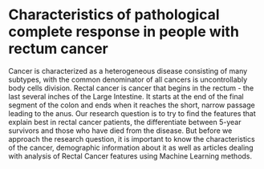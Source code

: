 # Characteristics of pathological complete response in people with rectum cancer

Cancer is characterized as a heterogeneous disease consisting of many subtypes, with the
common denominator of all cancers is uncontrollably body cells division.
Rectal cancer is cancer that begins in the rectum - the last several inches of the Large
Intestine. It starts at the end of the final segment of the colon and ends when it reaches the
short, narrow passage leading to the anus.
Our research question is to try to find the features that explain best in rectal cancer
patients, the differentiate between 5-year survivors and those who have died from the
disease.
But before we approach the research question, it is important to know the characteristics of
the cancer, demographic information about it as well as articles dealing with analysis of
Rectal Cancer features using Machine Learning methods.
